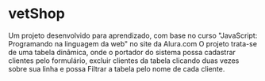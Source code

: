 # vetShop
 Um projeto desenvolvido para aprendizado, com base no curso "JavaScript: Programando na linguagem da web" no site da Alura.com
 O projeto trata-se de uma tabela dinâmica, onde o portador do sistema possa cadastrar clientes pelo formulário,
 excluir clientes da tabela clicando duas vezes sobre sua linha e possa Filtrar a tabela pelo nome de cada cliente.

